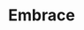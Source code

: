 ---
title: Embrace
description:
category: NSFW
price: 80
images: 
    - /assets/img/available/embrace.jpg
---